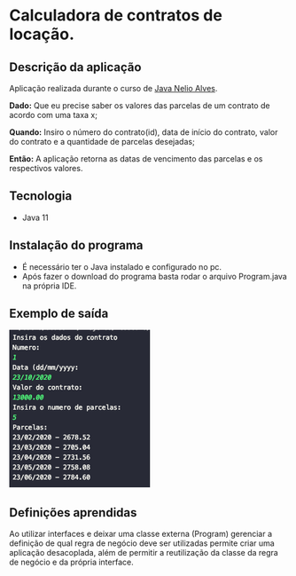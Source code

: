 # Calculadora de contratos de locação.

## Descrição da aplicação

Aplicação realizada durante o curso de [Java Nelio Alves](https://www.udemy.com/share/1013hwBUAZcFhWQ3o=/).

**Dado:** Que eu precise saber os valores das parcelas de um contrato de acordo com uma taxa x;

**Quando:** Insiro o número do contrato(id), data de início do contrato, valor do contrato e a quantidade de parcelas desejadas;

**Então:** A aplicação retorna as datas de vencimento das parcelas e os respectivos valores.

## Tecnologia

* Java 11

## Instalação do programa

* É necessário ter o Java instalado e configurado no pc.
* Após fazer o download do programa basta rodar o arquivo Program.java na própria IDE.

## Exemplo de saída

![Exemplo saída terminal](https://github.com/amandabacelli/contract-calculate/blob/main/example.png)

## Definições aprendidas

Ao utilizar interfaces e deixar uma classe externa (Program) gerenciar a definição de qual regra de negócio deve ser utilizadas permite criar uma aplicação desacoplada, além de permitir a reutilização da classe da regra de negócio e da própria interface.


